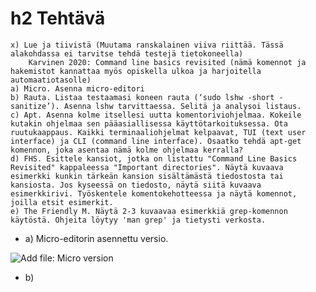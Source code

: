 # h2 Tehtävä


    x) Lue ja tiivistä (Muutama ranskalainen viiva riittää. Tässä alakohdassa ei tarvitse tehdä testejä tietokoneella)
        Karvinen 2020: Command line basics revisited (nämä komennot ja hakemistot kannattaa myös opiskella ulkoa ja harjoitella automaatiotasolle)
    a) Micro. Asenna micro-editori
    b) Rauta. Listaa testaamasi koneen rauta (‘sudo lshw -short -sanitize’). Asenna lshw tarvittaessa. Selitä ja analysoi listaus.
    c) Apt. Asenna kolme itsellesi uutta komentoriviohjelmaa. Kokeile kutakin ohjelmaa sen pääasiallisessa käyttötarkoituksessa. Ota ruutukaappaus. Kaikki terminaaliohjelmat kelpaavat, TUI (text user interface) ja CLI (command line interface). Osaatko tehdä apt-get komennon, joka asentaa nämä kolme ohjelmaa kerralla?
    d) FHS. Esittele kansiot, jotka on listattu "Command Line Basics Revisited" kappaleessa "Important directories". Näytä kuvaava esimerkki kunkin tärkeän kansion sisältämästä tiedostosta tai kansiosta. Jos kyseessä on tiedosto, näytä siitä kuvaava esimerkkirivi. Työskentele komentokehotteessa ja näytä komennot, joilla etsit esimerkit.
    e) The Friendly M. Näytä 2-3 kuvaavaa esimerkkiä grep-komennon käytöstä. Ohjeita löytyy 'man grep' ja tietysti verkosta.

- a) Micro-editorin asennettu versio.

![Add file: Micro version](micro.png)

- b)



